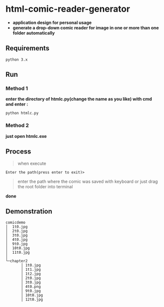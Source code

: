# html-comic-reader-generator
  - **application design for personal usage**<br>
  - **generate a drop-down comic reader for image in one or more than one folder automatically**

## Requirements
    python 3.x
    
## Run
### Method 1
   **enter the directory of htmlc.py(change the name as you like) with cmd and enter :**

 ```python htmlc.py```
    
### Method 2
  **just open htmlc.exe**
  
## Process

>when execute

 ```Enter the path(press enter to exit)>```
    
>enter the path where the comic was saved with keyboard or just drag the root folder into terminal

**done**
 
 
 
 ## Demonstration
 
```
comicdemo
│  1t0.jpg
│  2t0.jpg
│  3t0.jpg
│  4t0.jpg
│  9t0.jpg
│  10t0.jpg
│  11t0.jpg
│  
└─chapter2
       │ 1t0.jpg
       │ 1t1.jpg
       │ 1t2.jpg
       │ 2t0.jpg
       │ 3t0.jpg
       │ 4t0.png
       │ 9t0.jpg
       │ 10t0.jpg
       │ 12t0.jpg
```

